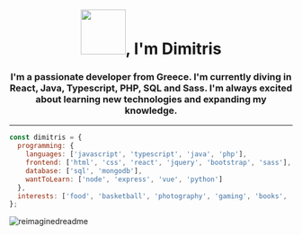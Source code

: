 
<h1 align="center"><img src="https://media.giphy.com/media/ulZ7gQQz9jwZzv224n/giphy.gif" width="80"></img>, I'm Dimitris</h1>
<h3 align="center">I'm a passionate developer from Greece. I'm currently diving in React, Java, Typescript, PHP, SQL and Sass. I'm always excited about learning new technologies and expanding my knowledge.</h3>

- ---
```javascript
const dimitris = {
  programming: {
    languages: ['javascript', 'typescript', 'java', 'php'],
    frontend: ['html', 'css', 'react', 'jquery', 'bootstrap', 'sass'],
    database: ['sql', 'mongodb'],
    wantToLearn: ['node', 'express', 'vue', 'python']
  },
  interests: ['food', 'basketball', 'photography', 'gaming', 'books', 'music'],
};
```
<img src="https://myreadme.vercel.app/api/embed/dimitriskd?panels=userstatistics,toprepositories,toplanguages,commitgraph" alt="reimaginedreadme"/>
